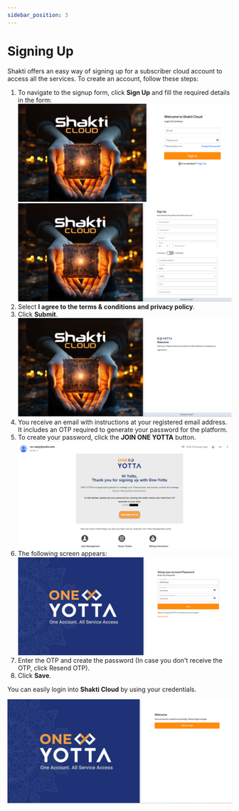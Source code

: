 ```yaml
---
sidebar_position: 3
---
```

# Signing Up

Shakti offers an easy way of signing up for a subscriber cloud account to access all the services. To create an account, follow these steps:

 1. To navigate to the signup form, click **Sign Up** and fill the required details in the form:
	![SignUp](SignUp.png)
	![Sign-in](SigningUp.png)
1. Select **I agree to the terms & conditions and privacy policy**.
2. Click **Submit**.
	![Sign-Up](SignUp1.png)
3. You receive an email with instructions at your registered email address. It includes an OTP required to generate your password for the platform.
4. To create your password, click the **JOIN ONE YOTTA** button.
	![Email Notification](EmailNotification.png)
5. The following screen appears: 
	![Create Password](CreatePassword.png)
6. Enter the OTP and create the password (In case you don't receive the OTP, click Resend OTP).
7. Click **Save**.

You can easily login into **Shakti Cloud** by using your credentials.

![Login ](login.png)